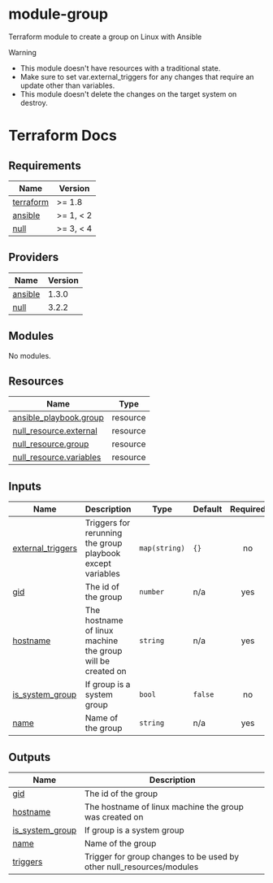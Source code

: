 # module-group
Terraform module to create a group on Linux with Ansible

> [!Warning]
> * This module doesn't have resources with a traditional state.
> * Make sure to set var.external_triggers for any changes that require an update other than variables.
> * This module doesn't delete the changes on the target system on destroy.

# Terraform Docs

<!-- BEGINNING OF PRE-COMMIT-TERRAFORM DOCS HOOK -->
## Requirements

| Name | Version |
|------|---------|
| <a name="requirement_terraform"></a> [terraform](#requirement\_terraform) | >= 1.8 |
| <a name="requirement_ansible"></a> [ansible](#requirement\_ansible) | >= 1, < 2 |
| <a name="requirement_null"></a> [null](#requirement\_null) | >= 3, < 4 |

## Providers

| Name | Version |
|------|---------|
| <a name="provider_ansible"></a> [ansible](#provider\_ansible) | 1.3.0 |
| <a name="provider_null"></a> [null](#provider\_null) | 3.2.2 |

## Modules

No modules.

## Resources

| Name | Type |
|------|------|
| [ansible_playbook.group](https://registry.terraform.io/providers/ansible/ansible/latest/docs/resources/playbook) | resource |
| [null_resource.external](https://registry.terraform.io/providers/hashicorp/null/latest/docs/resources/resource) | resource |
| [null_resource.group](https://registry.terraform.io/providers/hashicorp/null/latest/docs/resources/resource) | resource |
| [null_resource.variables](https://registry.terraform.io/providers/hashicorp/null/latest/docs/resources/resource) | resource |

## Inputs

| Name | Description | Type | Default | Required |
|------|-------------|------|---------|:--------:|
| <a name="input_external_triggers"></a> [external\_triggers](#input\_external\_triggers) | Triggers for rerunning the group playbook except variables | `map(string)` | `{}` | no |
| <a name="input_gid"></a> [gid](#input\_gid) | The id of the group | `number` | n/a | yes |
| <a name="input_hostname"></a> [hostname](#input\_hostname) | The hostname of linux machine the group will be created on | `string` | n/a | yes |
| <a name="input_is_system_group"></a> [is\_system\_group](#input\_is\_system\_group) | If group is a system group | `bool` | `false` | no |
| <a name="input_name"></a> [name](#input\_name) | Name of the group | `string` | n/a | yes |

## Outputs

| Name | Description |
|------|-------------|
| <a name="output_gid"></a> [gid](#output\_gid) | The id of the group |
| <a name="output_hostname"></a> [hostname](#output\_hostname) | The hostname of linux machine the group was created on |
| <a name="output_is_system_group"></a> [is\_system\_group](#output\_is\_system\_group) | If group is a system group |
| <a name="output_name"></a> [name](#output\_name) | Name of the group |
| <a name="output_triggers"></a> [triggers](#output\_triggers) | Trigger for group changes to be used by other null\_resources/modules |
<!-- END OF PRE-COMMIT-TERRAFORM DOCS HOOK -->

